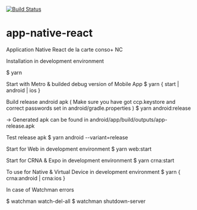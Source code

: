 [![Build Status](https://travis-ci.org/ma-carte-conso-plus/app-native-react.svg?branch=master)](https://travis-ci.org/ma-carte-conso-plus/app-native-react)

# app-native-react

Application Native React de la carte conso+ NC

Installation in development environment

$ yarn

Start with Metro & builded debug version of Mobile App
$ yarn { start | android | ios }

Build release android apk
( Make sure you have got ccp.keystore and correct passwords set in android/gradle.properties )
$ yarn android:release

-> Generated apk can be found in android/app/build/outputs/app-release.apk

Test release apk
$ yarn android --variant=release

Start for Web in development environment
$ yarn web:start

Start for CRNA & Expo in development environment
$ yarn crna:start

To use for Native & Virtual Device in development environment
$ yarn { crna:android | crna:ios }

In case of Watchman errors

$ watchman watch-del-all
$ watchman shutdown-server
